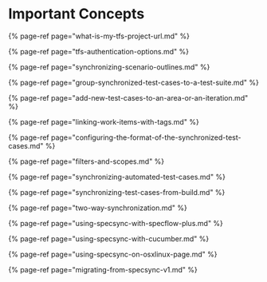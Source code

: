 # Important Concepts

{% page-ref page="what-is-my-tfs-project-url.md" %}

{% page-ref page="tfs-authentication-options.md" %}

{% page-ref page="synchronizing-scenario-outlines.md" %}

{% page-ref page="group-synchronized-test-cases-to-a-test-suite.md" %}

{% page-ref page="add-new-test-cases-to-an-area-or-an-iteration.md" %}

{% page-ref page="linking-work-items-with-tags.md" %}

{% page-ref page="configuring-the-format-of-the-synchronized-test-cases.md" %}

{% page-ref page="filters-and-scopes.md" %}

{% page-ref page="synchronizing-automated-test-cases.md" %}

{% page-ref page="synchronizing-test-cases-from-build.md" %}

{% page-ref page="two-way-synchronization.md" %}

{% page-ref page="using-specsync-with-specflow-plus.md" %}

{% page-ref page="using-specsync-with-cucumber.md" %}

{% page-ref page="using-specsync-on-osxlinux-page.md" %}

{% page-ref page="migrating-from-specsync-v1.md" %}

